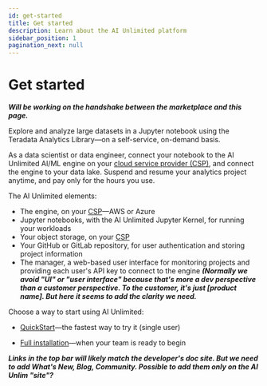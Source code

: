 ```yaml
---
id: get-started
title: Get started
description: Learn about the AI Unlimited platform
sidebar_position: 1
pagination_next: null
---
```


# Get started

***Will be working on the handshake between the marketplace and this page.***

Explore and analyze large datasets in a Jupyter notebook using the Teradata Analytics Library&mdash;on a self-service, on-demand basis. 

As a data scientist or data engineer, connect your notebook to the AI Unlimited AI/ML engine on your [cloud service provider (CSP)](/docs/glossary.md#glo-csp), and connect the engine to your data lake. Suspend and resume your analytics project anytime, and pay only for the hours you use.

The AI Unlimited elements:
- The engine, on your [CSP](/docs/glossary.md#glo-csp)&mdash;AWS or Azure
- Jupyter notebooks, with the AI Unlimited Jupyter Kernel, for running your workloads
- Your object storage, on your [CSP](/docs/glossary.md#glo-csp)
- Your GitHub or GitLab repository, for user authentication and storing project information
- The manager, a web-based user interface for monitoring projects and providing each user's API key to connect to the engine ***(Normally we avoid "UI" or "user interface" because that's more a dev perspective than a customer perspective. To the customer, it's just [product name]. But here it seems to add the clarity we need.***

Choose a way to start using AI Unlimited:

- [QuickStart](/install-ai-unlimited/quickstart/index.md)&mdash;the fastest way to try it (single user)

- [Full installation](/install-ai-unlimited/production/index.md)&mdash;when your team is ready to begin


***Links in the top bar will likely match the developer's doc site. But we need to add What's New, Blog, Community. Possible to add them only on the AI Unlim "site"?***



